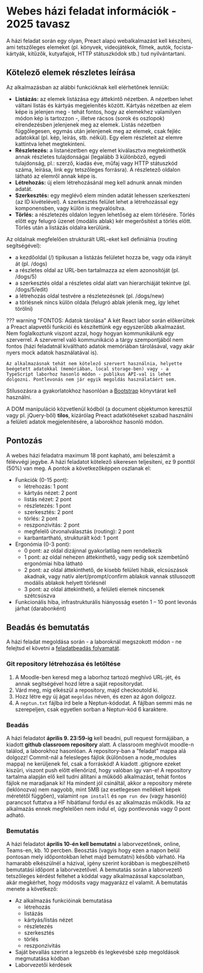 # Webes házi feladat információk - 2025 tavasz

A házi feladat során egy olyan, Preact alapú webalkalmazást kell készíteni, ami tetszőleges elemeket (pl. könyvek, videojátékok, filmek, autók, focista-kártyák, kitűzők, kutyafajok, HTTP státuszkódok stb.) tud nyilvántartani.

## Kötelező elemek részletes leírása
Az alkalmazásban az alábbi funkcióknak kell elérhetőnek lenniük:

- **Listázás:** az elemek listázása egy áttekintő nézetben. A nézetben lehet váltani listás és kártyás megjelenítés között. Kártyás nézetben az elem képe is jelenjen meg - tehát fontos, hogy az elemekhez valamilyen módon kép is tartozzon -, illetve rácsos (sorok és oszlopok) elrendezésben jelenjenek meg az elemek. Listás nézetben függőlegesen, egymás után jelenjenek meg az elemek, csak fejléc adatokkal (pl. kép, leírás, stb. nélkül). Egy elem részleteit az elemre kattintva lehet megtekinteni.
- **Részletezés:** a listanézetben egy elemet kiválasztva megtekinthetők annak részletes tulajdonságai (legalább 3 különböző, egyedi tulajdonság, pl.: szerző, kiadás éve, műfaj vagy HTTP státuszkód száma, leírása, link egy tetszőleges forrásra). A részletező oldalon látható az elemről annak képe is.
- **Létrehozás:** új elem létrehozásánál meg kell adnunk annak minden adatát.
- **Szerkesztés:** egy meglévő elem minden adatát lehessen szerkeszteni (az ID kivételével). A szerkesztés felület lehet a létrehozással egy komponensben, vagy külön is megvalósítva.
- **Törlés:** a részletezés oldalon legyen lehetőség az elem törlésére. Törlés előtt egy felugró üzenet (modális ablak) kér megerősítést a törlés előtt. Törlés után a listázás oldalra kerülünk.

Az oldalnak megfelelően strukturált URL-eket kell definiálnia (routing segítségével):

- a kezdőoldal (/) tipikusan a listázás felületet hozza be, vagy oda irányít át (pl. /dogs)
- a részletes oldal az URL-ben tartalmazza az elem azonosítóját (pl. /dogs/5)
- a szerkesztés oldal a részletes oldal alatt van hierarchiáját tekintve (pl. /dogs/5/edit)
- a létrehozás oldal testvére a részletezésnek (pl. /dogs/new)
- a törlésnek nincs külön oldala (felugró ablak jelenik meg, így lehet törölni)

??? warning "FONTOS: Adatok tárolása"
    A két React labor során előkerültek a Preact alapvetői funkciói és készítettünk egy egyszerűbb alkalmazást. Nem foglalkoztunk viszont azzal, hogy hogyan kommunikálunk egy szerverrel. A szerverrel való kommunikáció a tárgy szempontjából nem fontos (házi feladatnál kiváltható adatok memóriában tárolásával, vagy akár nyers mock adatok használatával is).

    Az alkalmazásnak tehát nem kötelező szervert használnia, helyette beégetett adatokkal (memóriában, local storage-ben) vagy - a TypeScript laborhoz hasonló módon - publikus API-val is lehet dolgozni. Pontlevonás nem jár egyik megoldás használatáért sem.

Stílusozásra a gyakorlatokhoz hasonlóan a [Bootstrap](https://getbootstrap.com) könyvtárat kell használni.

A DOM manipuláció közvetlenül kódból (a document objektumon keresztül vagy pl. jQuery-ből) **tilos**, kizárólag Preact adatkötéseket szabad használni a felületi adatok megjelenítésére, a laborokhoz hasonló módon.

## Pontozás

A webes házi feladatra maximum 18 pont kapható, ami beleszámít a félévvégi jegybe. A házi feladatot kötelező sikeresen teljesíteni, ez 9 ponttól (50%) van meg. A pontok a következőképpen oszlanak el:

- Funkciók (0-15 pont):
    - létrehozás: 1 pont
    - kártyás nézet: 2 pont
    - listás nézet: 2 pont
    - részletezés: 1 pont
    - szerkesztés: 2 pont
    - törlés: 2 pont
    - reszponzivitás: 2 pont
    - megfelelő útvonalválasztás (routing): 2 pont
    - karbantartható, strukturált kód: 1 pont
- Ergonómia (0-3 pont):
    - 0 pont: az oldal dizájnnal gyakorlatilag nem rendelkezik
    - 1 pont: az oldal nehezen áttekinthető, vagy pedig sok szembetűnő ergonómiai hiba látható
    - 2 pont: az oldal áttekinthető, de kisebb felületi hibák, elcsúszások akadnak, vagy natív alert/prompt/confirm ablakok vannak stílusozott modális ablakok helyett törlésnél
    - 3 pont: az oldal áttekinthető, a felületi elemek nincsenek szétcsúszva
- Funkcionális hiba, infrastrukturális hiányosság esetén 1 – 10 pont levonás járhat (darabonként)

## Beadás és bemutatás

A házi feladat megoldása során - a laboroknál megszokott módon - ne felejtsd el követni a [feladatbeadás folyamatát](../../tudnivalok/github/GitHub.md).

### Git repository létrehozása és letöltése

1. A Moodle-ben keresd meg a laborhoz tartozó meghívó URL-jét, és annak segítségével hozd létre a saját repositorydat.
2. Várd meg, míg elkészül a repository, majd checkoutold ki.
3. Hozz létre egy új ágat `megoldas` néven, és ezen az ágon dolgozz.
4. A `neptun.txt` fájlba írd bele a Neptun-kódodat. A fájlban semmi más ne szerepeljen, csak egyetlen sorban a Neptun-kód 6 karaktere.

### Beadás

A házi feladatot **április 9. 23:59-ig** kell beadni, pull request formájában, a kiadott **github classroom repository** alatt. A classroom meghívót moodle-n találod, a laborokhoz hasonlóan. A repository-ban a "feladat" mappa alá dolgozz! Commit-nál a felesleges fájlok (különösen a node_modules mappa) ne kerüljenek fel, csak a forráskód! A kiadott .gitignore ezeket kiszűri, viszont push előtt ellenőrizd, hogy valóban így van-e! A repository tartalma alapján elő kell tudni állítani a működő alkalmazást, tehát fontos fájlok ne maradjanak ki! Ha mindent jól csináltál, akkor a repository mérete (leklónozva) nem nagyobb, mint 5MB (az esetlegesen mellékelt képek méretétől függően), valamint `npm install` és `npm run dev` (vagy hasonló) parancsot futtatva a HF hibátlanul fordul és az alkalmazás működik. Ha az alkalmazás ennek megfelelően nem indul el, úgy pontlevonás vagy 0 pont adható.

### Bemutatás

A házi feladatot **április 10-én kell bemutatni** a laborvezetőnek, online, Teams-en, kb. 10 percben. Beosztás (vagyis hogy ezen a napon belül pontosan mely időpontokban lehet majd bemutatni) később várható. Ha hamarabb elkészülnél a házival, igény szerint korábban is megbeszélhető bemutatási időpont a laborvezetővel. A bemutatás során a laborvezető tetszőleges kérdést feltehet a kóddal vagy alkalmazással kapcsolatban, akár megkérhet, hogy módosíts vagy magyarázz el valamit. A bemutatás menete a következő:

- Az alkalmazás funkcióinak bemutatása
    - létrehozás
    - listázás
    - kártyás/listás nézet
    - részletezés
    - szerkesztés
    - törlés
    - reszponzivitás
- Saját bevallás szerint a legszebb és legkevésbé szép megoldások megmutatása kódban
- Laborvezetői kérdések